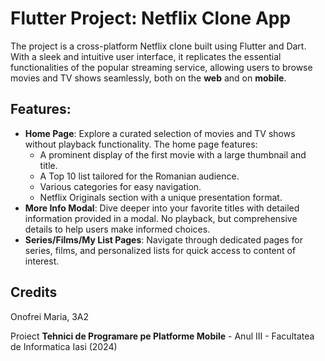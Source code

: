 # Flutter Project: Netflix Clone App
The project is a cross-platform Netflix clone built using Flutter and Dart. With a sleek and intuitive user interface, it replicates the essential functionalities of the popular streaming service, allowing users to browse movies and TV shows seamlessly, both on the **web** and on **mobile**.

## Features:
- **Home Page**: Explore a curated selection of movies and TV shows without playback functionality. The home page features:
    - A prominent display of the first movie with a large thumbnail and title.
    - A Top 10 list tailored for the Romanian audience.
    - Various categories for easy navigation.
    - Netflix Originals section with a unique presentation format.
- **More Info Modal**: Dive deeper into your favorite titles with detailed information provided in a modal. No playback, but comprehensive details to help users make informed choices.
- **Series/Films/My List Pages**: Navigate through dedicated pages for series, films, and personalized lists for quick access to content of interest.

## Credits

  Onofrei Maria, 3A2

Proiect __Tehnici de Programare pe Platforme Mobile__ - Anul III - Facultatea de Informatica Iasi (2024)
